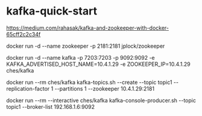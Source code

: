 # kafka-quick-start


https://medium.com/rahasak/kafka-and-zookeeper-with-docker-65cff2c2c34f 

docker run -d --name zookeeper -p 2181:2181 jplock/zookeeper

docker run -d --name kafka -p 7203:7203 -p 9092:9092  -e KAFKA_ADVERTISED_HOST_NAME=10.4.1.29 -e ZOOKEEPER_IP=10.4.1.29 ches/kafka

docker run --rm ches/kafka kafka-topics.sh --create --topic topic1 --replication-factor 1 --partitions 1 --zookeeper 10.4.1.29:2181

docker run --rm --interactive ches/kafka kafka-console-producer.sh --topic topic1 --broker-list 192.168.1.6:9092

